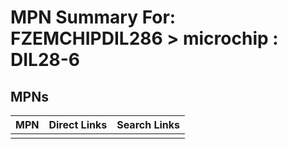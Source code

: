 



# MPN Summary For: FZEMCHIPDIL286 > microchip : DIL28-6

## MPNs
  

|MPN|Direct Links|Search Links|
| :--- | :--- | :--- |
||||

